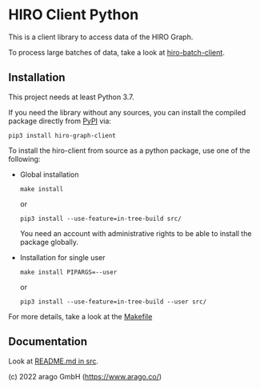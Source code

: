 # HIRO Client Python

This is a client library to access data of the HIRO Graph.

To process large batches of data, take a look at [hiro-batch-client](https://github.com/arago/hiro-client-python/tree/separate_hiro_batch_client).

## Installation

This project needs at least Python 3.7. 

If you need the library without any sources, you can install the compiled package directly from [PyPI](https://pypi.org/project/hiro-graph-client) via:

```shell script
pip3 install hiro-graph-client
```

To install the hiro-client from source as a python package, use one of the following: 

* Global installation
    ```shell script
    make install
    ```
    or
    ```shell script
    pip3 install --use-feature=in-tree-build src/
    ```
    You need an account with administrative rights to be able to install the package globally.

* Installation for single user 

    ```shell script
    make install PIPARGS=--user
    ```
    or
    ```shell script
    pip3 install --use-feature=in-tree-build --user src/
    ```

For more details, take a look at the [Makefile](Makefile)

## Documentation

Look at [README.md in src](src).



(c) 2022 arago GmbH (https://www.arago.co/)
